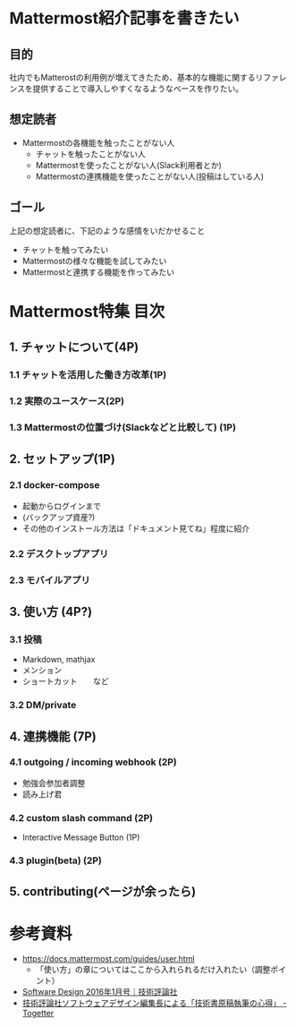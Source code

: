 # Mattermost紹介記事を書きたい

## 目的
社内でもMatterostの利用例が増えてきたため、基本的な機能に関するリファレンスを提供することで導入しやすくなるようなベースを作りたい。

## 想定読者
* Mattermostの各機能を触ったことがない人
  * チャットを触ったことがない人
  * Mattermostを使ったことがない人(Slack利用者とか)
  * Mattermostの連携機能を使ったことがない人(投稿はしている人)

## ゴール
上記の想定読者に、下記のような感情をいだかせること
* チャットを触ってみたい
* Mattermostの様々な機能を試してみたい
* Mattermostと連携する機能を作ってみたい

# Mattermost特集 目次

## 1. チャットについて(4P)

### 1.1 チャットを活用した働き方改革(1P)

### 1.2 実際のユースケース(2P)

### 1.3 Mattermostの位置づけ(Slackなどと比較して) (1P)

## 2. セットアップ(1P)

### 2.1 docker-compose
* 起動からログインまで
* (バックアップ資産?) 
* その他のインストール方法は「ドキュメント見てね」程度に紹介

### 2.2 デスクトップアプリ

### 2.3 モバイルアプリ

## 3. 使い方 (4P?)

### 3.1 投稿
* Markdown, mathjax
* メンション
* ショートカット　　など

### 3.2  DM/private

## 4. 連携機能 (7P)

### 4.1 outgoing / incoming webhook (2P)

* 勉強会参加者調整
* 読み上げ君

### 4.2 custom slash command (2P)
* Interactive Message Button (1P)
### 4.3 plugin(beta) (2P)

## 5. contributing(ページが余ったら)


# 参考資料
* https://docs.mattermost.com/guides/user.html
  * 「使い方」の章についてはここから入れられるだけ入れたい（調整ポイント）
* [Software Design 2016年1月号｜技術評論社](http://gihyo.jp/magazine/SD/archive/2016/201601)
* [技術評論社ソフトウェアデザイン編集長による「技術書原稿執筆の心得」 \- Togetter](https://togetter.com/li/835478)

